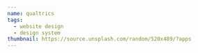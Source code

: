 ```yaml
---
name: qualtrics
tags:
  - website design
  - design system
thumbnail: https://source.unsplash.com/random/520x489/?apps
---
```

